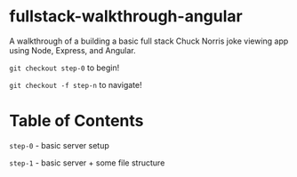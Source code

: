# fullstack-walkthrough-angular
A walkthrough of a building a basic full stack Chuck Norris joke viewing app using Node, Express, and Angular.

`git checkout step-0` to begin!

`git checkout -f step-n` to navigate!

# Table of Contents

`step-0` - basic server setup

`step-1` - basic server + some file structure
